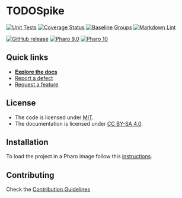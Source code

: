 # TODOSpike

[![Unit Tests](https://github.com/AgusCarpincho/TODOSpike/actions/workflows/unit-tests.yml/badge.svg)](https://github.com/AgusCarpincho/TODOSpike/actions/workflows/unit-tests.yml/badge.svg)
[![Coverage Status](https://codecov.io/github/AgusCarpincho/TODOSpike/coverage.svg?branch=development)](https://codecov.io/gh/AgusCarpincho/TODOSpike/branch/development)
[![Baseline Groups](https://github.com/AgusCarpincho/TODOSpike/actions/workflows/loading-groups.yml/badge.svg)](https://github.com/AgusCarpincho/TODOSpike/actions/workflows/loading-groups.yml)
[![Markdown Lint](https://github.com/AgusCarpincho/TODOSpike/actions/workflows/markdown-lint.yml/badge.svg)](https://github.com/AgusCarpincho/TODOSpike/actions/workflows/markdown-lint.yml)

[![GitHub release](https://img.shields.io/github/release/AgusCarpincho/TODOSpike.svg)](https://github.com/AgusCarpincho/TODOSpike/releases/latest)
[![Pharo 9.0](https://img.shields.io/badge/Pharo-9.0-informational)](https://pharo.org)
[![Pharo 10](https://img.shields.io/badge/Pharo-10-informational)](https://pharo.org)


## Quick links

- [**Explore the docs**](docs/README.md)
- [Report a defect](https://github.com/AgusCarpincho/TODOSpike/issues/new?labels=Type%3A+Defect)
- [Request a feature](https://github.com/AgusCarpincho/TODOSpike/issues/new?labels=Type%3A+Feature)

## License

- The code is licensed under [MIT](LICENSE).
- The documentation is licensed under [CC BY-SA 4.0](http://creativecommons.org/licenses/by-sa/4.0/).

## Installation

To load the project in a Pharo image follow this [instructions](docs/how-to/how-to-load-in-pharo.md).

## Contributing

Check the [Contribution Guidelines](CONTRIBUTING.md)
